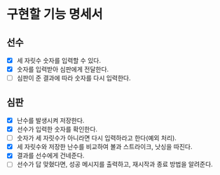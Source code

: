 # 구현할 기능 명세서

## 선수
- [X] 세 자릿수 숫자를 입력할 수 있다.
- [x] 숫자를 입력받아 심판에게 전달한다.
- [ ] 심판이 준 결과에 따라 숫자를 다시 입력한다.

## 심판
- [x] 난수를 발생시켜 저장한다.
- [x] 선수가 입력한 숫자를 확인한다.
- [ ] 숫자가 세 자릿수가 아니라면 다시 입력하라고 한다(예외 처리).
- [x] 세 자릿수와 저장한 난수를 비교하여 볼과 스트라이크, 낫싱을 따진다.
- [x] 결과를 선수에게 건네준다.
- [ ] 선수가 답 맞혔다면, 성공 메시지를 출력하고, 재시작과 종료 방법을 알려준다.

